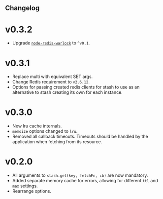 Changelog
---

# v0.3.2

* Upgrade [`node-redis-warlock`](https://www.npmjs.org/package/node-redis-warlock) to `^v0.1`.

# v0.3.1

* Replace multi with equivalent SET args.
* Change Redis requirement to `v2.6.12`.
* Options for passing created redis clients for stash to use as an alternative to stash creating its own for each instance.

# v0.3.0

* New lru cache internals.
* `memoize` options changed to `lru`.
* Removed all callback timeouts. Timeouts should be handled by the application when fetching from its resource.

# v0.2.0

* All arguments to `stash.get(key, fetchFn, cb)` are now mandatory.
* Added separate memory cache for errors, allowing for different `ttl` and `max` settings.
* Rearrange options.
